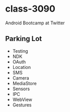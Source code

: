 class-3090
==========

Android Bootcamp at Twitter

Parking Lot
-----------

* Testing
* NDK
* OAuth
* Location
* SMS
* Camera
* MediaStore
* Sensors
* IPC
* WebView
* Gestures